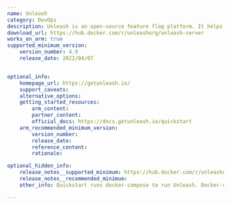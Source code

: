 ```yaml
---
name: Unleash
category: DevOps
description: Unleash is an open-source feature flag platform. It helps an enterprise to increase it's software release velocity without compromising on security, compliance, or data governance and also helps a developer by providing tools to be efficient.
download_url: https://hub.docker.com/r/unleashorg/unleash-server
works_on_arm: true
supported_minimum_version:
    version_number: 4.9
    release_date: 2022/04/07


optional_info:
    homepage_url: https://getunleash.io/
    support_caveats:
    alternative_options:
    getting_started_resources:
        arm_content:
        partner_content:
        official_docs: https://docs.getunleash.io/quickstart
    arm_recommended_minimum_version:
        version_number:
        release_date:
        reference_content:
        rationale:

optional_hidden_info:
    release_notes__supported_minimum: https://hub.docker.com/r/unleashorg/unleash-server/tags?page=24
    release_notes__recommended_minimum:
    other_info: Quickstart runs docker-compose to run Unleash. Docker-compose file uses unleash-server docker image for the installation. This docker image is first released for multi-arch (including Linux/ARM64) in version 4.9. Otherwise, there are no release notes available for Linux/ARM64.

---
```

